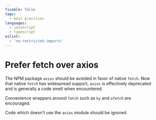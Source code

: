 ```yaml
---
fixable: false
tags:
  - best practices
languages:
  - javascript
  - typescript
eslint:
  - 'no-restricted-imports'
---
```


# Prefer fetch over axios

The NPM package `axios` should be avoided in favor of native `fetch`. Now that native `fetch` has widespread support, `axios` is effectively deprecated and is generally a code smell when encountered.

Convenience wrappers around `fetch` such as `ky` and `ofetch` are encouraged.

Code which doesn't use the `axios` module should be ignored.
